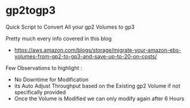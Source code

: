 # gp2togp3
Quick Script to Convert All your gp2 Volumes to gp3 

Pretty much every info covered in this blog 

- https://aws.amazon.com/blogs/storage/migrate-your-amazon-ebs-volumes-from-gp2-to-gp3-and-save-up-to-20-on-costs/

Few Observations to highlight :

- No Downtime for Modification
- its Auto Adjust Throughput based on the Existing gp2 Volume if not specifically provided
- Once the Volume is Modified we can only modify again after 6 Hours

